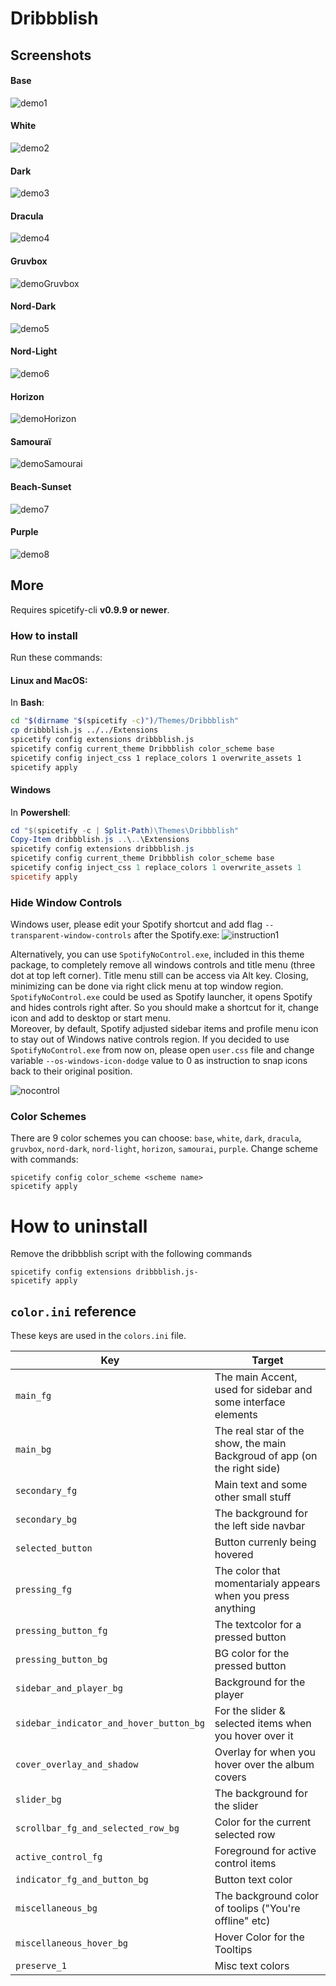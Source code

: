 # Dribbblish

## Screenshots
#### Base
![demo1](./base.png)

#### White
![demo2](./white.png)

#### Dark
![demo3](./dark.png)

#### Dracula
![demo4](./dracula.png)

#### Gruvbox
![demoGruvbox](./gruvbox.png)

#### Nord-Dark
![demo5](./nord-dark.png)

#### Nord-Light
![demo6](./nord-light.png)

#### Horizon
![demoHorizon](./horizon.png)

#### Samouraï
![demoSamourai](./samourai.png)

#### Beach-Sunset
![demo7](./beach-sunset.png)

#### Purple
![demo8](./purple.png)

## More
Requires spicetify-cli **v0.9.9 or newer**.

### How to install

Run these commands:

#### Linux and MacOS:
In **Bash**:
```bash
cd "$(dirname "$(spicetify -c)")/Themes/Dribbblish"
cp dribbblish.js ../../Extensions
spicetify config extensions dribbblish.js
spicetify config current_theme Dribbblish color_scheme base
spicetify config inject_css 1 replace_colors 1 overwrite_assets 1
spicetify apply
```

#### Windows
In **Powershell**:
```powershell
cd "$(spicetify -c | Split-Path)\Themes\Dribbblish"
Copy-Item dribbblish.js ..\..\Extensions
spicetify config extensions dribbblish.js
spicetify config current_theme Dribbblish color_scheme base
spicetify config inject_css 1 replace_colors 1 overwrite_assets 1
spicetify apply
```

### Hide Window Controls
Windows user, please edit your Spotify shortcut and add flag `--transparent-window-controls` after the Spotify.exe:
![instruction1](./windows-shortcut-instruction.png)

Alternatively, you can use `SpotifyNoControl.exe`, included in this theme package, to completely remove all windows controls and title menu (three dot at top left corner). Title menu still can be access via Alt key. Closing, minimizing can be done via right click menu at top window region.  
`SpotifyNoControl.exe` could be used as Spotify launcher, it opens Spotify and hides controls right after. So you should make a shortcut for it, change icon and add to desktop or start menu.  
Moreover, by default, Spotify adjusted sidebar items and profile menu icon to stay out of Windows native controls region. If you decided to use `SpotifyNoControl.exe` from now on, please open `user.css` file and change variable `--os-windows-icon-dodge` value to 0 as instruction to snap icons back to their original position.

![nocontrol](https://i.imgur.com/qdZyv1t.png)

### Color Schemes
There are 9 color schemes you can choose: `base`, `white`, `dark`, `dracula`, `gruvbox`, `nord-dark`, `nord-light`, `horizon`, `samourai`, `purple`. Change scheme with commands:
```
spicetify config color_scheme <scheme name>
spicetify apply
```

# How to uninstall 

Remove the dribbblish script with the following commands 

```
spicetify config extensions dribbblish.js-
spicetify apply
```

## `color.ini` reference

These keys are used in the `colors.ini` file.

| Key | Target |
|-|-|
|`main_fg`| The main Accent, used for sidebar and some interface elements|
|`main_bg`| The real star of the show, the main Backgroud of app (on the right side)|
|`secondary_fg`| Main text and some other small stuff|
|`secondary_bg`| The background for the left side navbar|
|`selected_button`| Button currenly being hovered|
|`pressing_fg`| The color that momentarialy appears when you press anything|
|`pressing_button_fg`| The textcolor for a pressed button|
|`pressing_button_bg`| BG color for the pressed button|
|`sidebar_and_player_bg`| Background for the player|
|`sidebar_indicator_and_hover_button_bg`| For the slider & selected items when you hover over it|
|`cover_overlay_and_shadow`| Overlay for when you hover over the album covers|
|`slider_bg`| The background for the slider|
|`scrollbar_fg_and_selected_row_bg`| Color for the current selected row|
|`active_control_fg`| Foreground for active control items|
|`indicator_fg_and_button_bg`| Button text color|
|`miscellaneous_bg`| The background color of toolips ("You're offline" etc)|
|`miscellaneous_hover_bg`| Hover Color for the Tooltips|
|`preserve_1`| Misc text colors|
